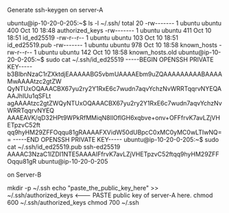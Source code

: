 Generate ssh-keygen on server-A

ubuntu@ip-10-20-0-205:~$ ls -l ~/.ssh/
total 20
-rw------- 1 ubuntu ubuntu 400 Oct 10 18:48 authorized_keys
-rw------- 1 ubuntu ubuntu 411 Oct 10 18:51 id_ed25519
-rw-r--r-- 1 ubuntu ubuntu 103 Oct 10 18:51 id_ed25519.pub
-rw------- 1 ubuntu ubuntu 978 Oct 10 18:58 known_hosts
-rw-r--r-- 1 ubuntu ubuntu 142 Oct 10 18:58 known_hosts.old
ubuntu@ip-10-20-0-205:~$ sudo cat ~/.ssh/id_ed25519
-----BEGIN OPENSSH PRIVATE KEY-----
b3BlbnNzaC1rZXktdjEAAAAABG5vbmUAAAAEbm9uZQAAAAAAAAABAAAAMwAAAAtzc2gtZW
QyNTUxOQAAACBX67yu2ry2Y1RxE6c7wudn7aqvYchzNvWRRTqqrvNYEQAAAJhIUu1qSFLt
agAAAAtzc2gtZWQyNTUxOQAAACBX67yu2ry2Y1RxE6c7wudn7aqvYchzNvWRRTqqrvNYEQ
AAAEAVK/qD32HPt9WPkRfMMiqN8IlOflGH6xqbve+onv+OFFfrvK7avLZjVHETpzvC52ft
qq9hyHM29ZFFOqqu81gRAAAAFXVidW50dUBpcC0xMC0yMC0wLTIwNQ==
-----END OPENSSH PRIVATE KEY-----
ubuntu@ip-10-20-0-205:~$ sudo cat ~/.ssh/id_ed25519.pub
ssh-ed25519 AAAAC3NzaC1lZDI1NTE5AAAAIFfrvK7avLZjVHETpzvC52ftqq9hyHM29ZFFOqqu81gR ubuntu@ip-10-20-0-205

on Server-B

mkdir -p ~/.ssh
echo "paste_the_public_key_here" >> ~/.ssh/authorized_keys    <--- PASTE public key of server-A here.
chmod 600 ~/.ssh/authorized_keys
chmod 700 ~/.ssh

